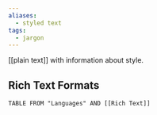 ```yaml
---
aliases:
  - styled text
tags:
  - jargon
---
```

[[plain text]] with information about style.

## Rich Text Formats

```dataview
TABLE FROM "Languages" AND [[Rich Text]]
```